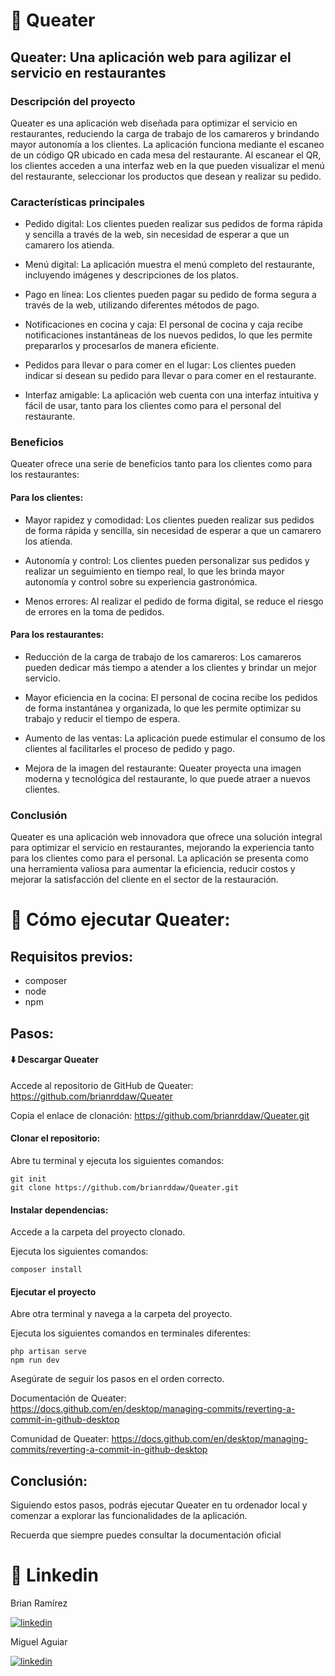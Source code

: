 
# 🥜 Queater

## Queater: Una aplicación web para agilizar el servicio en restaurantes

### Descripción del proyecto

Queater es una aplicación web diseñada para optimizar el servicio en restaurantes, reduciendo la carga de trabajo de los camareros y brindando mayor autonomía a los clientes. La aplicación funciona mediante el escaneo de un código QR ubicado en cada mesa del restaurante. Al escanear el QR, los clientes acceden a una interfaz web en la que pueden visualizar el menú del restaurante, seleccionar los productos que desean y realizar su pedido.

### Características principales

- Pedido digital: Los clientes pueden realizar sus pedidos de forma rápida y sencilla a través de la web, sin necesidad de esperar a que un camarero los atienda.

- Menú digital: La aplicación muestra el menú completo del restaurante, incluyendo imágenes y descripciones de los platos.

- Pago en línea: Los clientes pueden pagar su pedido de forma segura a través de la web, utilizando diferentes métodos de pago.

- Notificaciones en cocina y caja: El personal de cocina y caja recibe notificaciones instantáneas de los nuevos pedidos, lo que les permite prepararlos y procesarlos de manera eficiente.

- Pedidos para llevar o para comer en el lugar: Los clientes pueden indicar si desean su pedido para llevar o para comer en el restaurante.

- Interfaz amigable: La aplicación web cuenta con una interfaz intuitiva y fácil de usar, tanto para los clientes como para el personal del restaurante.

### Beneficios

Queater ofrece una serie de beneficios tanto para los clientes como para los restaurantes:

#### Para los clientes:

- Mayor rapidez y comodidad: Los clientes pueden realizar sus pedidos de forma rápida y sencilla, sin necesidad de esperar a que un camarero los atienda.

- Autonomía y control: Los clientes pueden personalizar sus pedidos y realizar un seguimiento en tiempo real, lo que les brinda mayor autonomía y control sobre su experiencia gastronómica.

- Menos errores: Al realizar el pedido de forma digital, se reduce el riesgo de errores en la toma de pedidos.

#### Para los restaurantes:

- Reducción de la carga de trabajo de los camareros: Los camareros pueden dedicar más tiempo a atender a los clientes y brindar un mejor servicio.

- Mayor eficiencia en la cocina: El personal de cocina recibe los pedidos de forma instantánea y organizada, lo que les permite optimizar su trabajo y reducir el tiempo de espera.

- Aumento de las ventas: La aplicación puede estimular el consumo de los clientes al facilitarles el proceso de pedido y pago.

- Mejora de la imagen del restaurante: Queater proyecta una imagen moderna y tecnológica del restaurante, lo que puede atraer a nuevos clientes.

### Conclusión

Queater es una aplicación web innovadora que ofrece una solución integral para optimizar el servicio en restaurantes, mejorando la experiencia tanto para los clientes como para el personal. La aplicación se presenta como una herramienta valiosa para aumentar la eficiencia, reducir costos y mejorar la satisfacción del cliente en el sector de la restauración.





# 🚀 Cómo ejecutar Queater:

## Requisitos previos:

- composer
- node 
- npm

## Pasos:


#### ⬇️ Descargar Queater

Accede al repositorio de GitHub de Queater: https://github.com/brianrddaw/Queater

Copia el enlace de clonación: https://github.com/brianrddaw/Queater.git

#### Clonar el repositorio:

Abre tu terminal y ejecuta los siguientes comandos:

    git init
    git clone https://github.com/brianrddaw/Queater.git


#### Instalar dependencias:

Accede a la carpeta del proyecto clonado.

Ejecuta los siguientes comandos:

    composer install

#### Ejecutar el proyecto

Abre otra terminal y navega a la carpeta del proyecto.

Ejecuta los siguientes comandos en terminales diferentes:

    php artisan serve
    npm run dev




Asegúrate de seguir los pasos en el orden correcto.


Documentación de Queater: https://docs.github.com/en/desktop/managing-commits/reverting-a-commit-in-github-desktop

Comunidad de Queater: https://docs.github.com/en/desktop/managing-commits/reverting-a-commit-in-github-desktop

## Conclusión:

Siguiendo estos pasos, podrás ejecutar Queater en tu ordenador local y comenzar a explorar las funcionalidades de la aplicación.

Recuerda que siempre puedes consultar la documentación oficial
# 🔗 Linkedin

Brian Ramírez

[![linkedin](https://media.licdn.com/dms/image/D4D03AQGgJJTvyWts4A/profile-displayphoto-shrink_200_200/0/1701608995216?e=1719446400&v=beta&t=xfvE3be57gXWwaDbgAL5mqMVeMPgzEH_jHhdzd5MTag)](https://www.linkedin.com/in/brian-ram%C3%ADrez-delgado-62b3a62a3/)

Miguel Aguiar

[![linkedin](https://media.licdn.com/dms/image/D4E03AQHOVtFHhrFNkQ/profile-displayphoto-shrink_200_200/0/1705395635606?e=1719446400&v=beta&t=As25zAAPFBbMxBHHl9PGEASTqFsOtGaigH5J9yLy8qA)](https://www.linkedin.com/in/miguel-alejandro-santiesteban-aguiar/)

